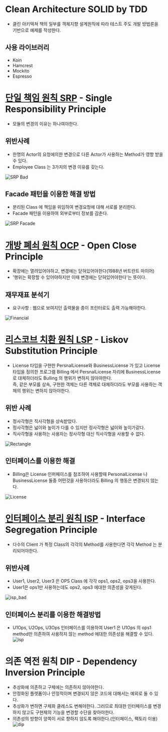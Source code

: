 # Clean Architecture SOLID by TDD
- 클린 아키텍쳐 책의 일부를 객체지향 설계원칙에 따라 테스트 주도 개발 방법론을 기반으로 예제를 작성한다.

사용 라이브러리
-----------
- Koin
- Hamcrest
- Mockito
- Espresso
   
[단일 책임 원칙 SRP](https://github.com/kwcho7/tdd_solid/tree/master/srp) - Single Responsibility Principle
=================
* 모듈의 변경의 이유는 하나여야한다.   

위반사례
------------------
* 한명의 Actor의 요청에의한 변경으로 다른 Actor가 사용하는 Method가 영향 받을 수 있다.
* Employee Class 는 3가지의 변경 이유를 갖는다.   

![SRP Bad](https://github.com/kwcho7/tdd_solid/blob/master/srp/images/srp_bad.png?raw=true)

Facade 패턴을 이용한 해결 방법 
-------------------
* 분리된 Class 에 책임을 위임하여 변경요청에 대해 서로를 분리한다.
* Facade 패턴을 이용하여 외부로부터 정보를 감춘다.

![SRP Facade](https://github.com/kwcho7/tdd_solid/blob/master/srp/images/srp_facade.png?raw=true)
   
[개방 폐쇠 원칙 OCP](https://github.com/kwcho7/tdd_solid/tree/master/ocp) - Open Close Principle
=================
* 확장에는 열려있어야하고, 변경에는 닫혀있어야한다(1988년 버트란트 마이어)
* '행위는 확장할 수 있어야하지만 이때 변경에는 닫혀있어야한다'는 뜻이다.   

재무재표 분석기
------------------
* 요구사항 : 웹으로 보여지던 출력물을 종이 프린터로도 출력 가능해야한다.   

![Financial](https://raw.githubusercontent.com/kwcho7/tdd_solid/master/ocp/images/financial.png)
   
[리스코브 치환 원칙 LSP](https://github.com/kwcho7/tdd_solid/tree/master/lsp) - Liskov Substitution Principle 
==========
* License 타입을 구현한 PersnalLicense와 BusinessLicense 가 있고 License 타입을 정의한 프로그램 Billing 에서 PersnalLicense 자리에 BusinessLicense 로 대체하더라도 Bulling 의 행위가 변하지 않아야한다.    
즉, 같은 부모를 상속, 구현한 객체는 다른 객체로 대체하더라도 부모를 사용하는 객체의 행위는 변하지 않아야한다.   

위반 사례
----------
* 정사각형은 직사각형을 상속받았다.   
* 정사각형은 넓이와 높이가 다를 수 있지만 정사각형은 넓이와 높이가같다.   
* 직사각형을 사용하는 사용자는 정사각형 대신 직사각형을 사용할 수 없다.   

![Rectangle](https://github.com/kwcho7/tdd_solid/blob/master/lsp/images/lsp_rectangle.png?raw=true)

인터페이스를 이용한 해결 
-----------
* Billing은 License 인퍼페이스를 참조하여 사용할때 PersonalLicense 나 BusinessLicense 둘중 어떤것을 사용하더라도 Billing 의 행동은 변경되지 않는다.

![License](https://github.com/kwcho7/tdd_solid/blob/master/lsp/images/lsp_license.png?raw=true)   

   

[인터페이스 분리 원칙 ISP](https://github.com/kwcho7/tdd_solid/tree/master/isp) - Interface Segregation Principle
==========
* 다수의 Client 가 특정 Class의 각각의 Method를 사용한다면 각각 Method 는 분리되어야한다.

위반사례
----------
* User1, User2, User3 은 OPS Class 에 각각 ops1, ops2, ops3을 사용한다.
* User1은 ops1만 사용하는데도 ops2, ops3 에대한 의존성을 갖게된다.
   
![isp_bad](https://github.com/kwcho7/tdd_solid/blob/master/isp/images/isp_bad.png?raw=true)

인터페이스 분리를 이용한 해결방법 
-----------
* U1Ops, U2Ops, U3Ops 인터페이스를 이용하여 User1 은 U1Ops 의 ops1 method만 의존하여 사용하지 않는 method 에대한 의존성을 해결할 수 있다.
![isp](https://github.com/kwcho7/tdd_solid/blob/master/isp/images/isp.png?raw=true)



의존 역전 원칙 DIP - Dependency Inversion Principle
===========
* 추상화에 의존하고 구체에는 의존하지 않아야한다.
* 안정화된 플렛폼이나 안정적이며 변경되지 않은 코드에 대해서는 예외로 둘 수 있다.
* 추상화가 변하면 구체화 클레스도 변해야한다. 그러므로 최대한 인터페이스를 변경하지 않고도 구현체의 기능을 변경할 수단을 찾아야한다.
* 의존성의 방향이 양쪽이 서로 향하지 않도록 해야한다.(인터페이스, 팩토리 이용)   
![dip](https://github.com/kwcho7/tdd_solid/blob/master/dip/images/dip.png?raw=true)
